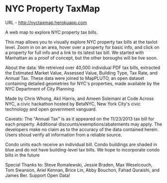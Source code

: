 # NYC Property TaxMap

URL - http://nyctaxmap.herokuapp.com

A web map to explore NYC property tax bills.

This map allows you to visually explore NYC property tax bills at the taxlot level. Zoom in on an area, hover over a property for basic info, and click on a property for full info and a link to its latest tax bill. We started with Manhattan as a proof of concept, but the other boroughs will be live soon.

About the data: We retreived over 40,000 individual PDF tax bills, extracted the Estimated Market Value, Assessed Value, Building Type, Tax Rate, and Annual Tax. These data were joined to MapPLUTO, an open dataset containing detailed geometries for NYC's properties, made available by the NYC Department of City Planning

Made by Chris Whong, Akil Harris, and Ameen Solemani at Code Across NYC, a civic hackathon hosted by BetaNYC, New York City's civic technology and open government vanguard.

Caveats: The "Annual Tax" is as it appeared on the 11/23/2013 tax bill for each property. Additional discounts/exemptions/abatements may apply. The developers make no claim as to the accuracy of the data contained herein. Users shoud verify all information from a reliable source.

Condo units each receive an individual bill. Condo buildings are shaded in blue and do not have building-level tax bills. We hope to incorporate condo bills in the future

Special Thanks to: Steve Romalewski, Jessie Braden, Max Weselcouch, Tom Swanson, Ariel Kennan, Brice Lin, Abby Bouchon, Fahad Quraishi, and James Ber. Support Open Data!
